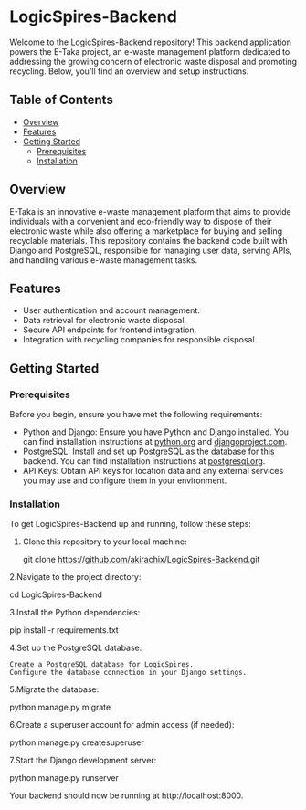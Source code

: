 # LogicSpires-Backend

Welcome to the LogicSpires-Backend repository! This backend application powers the E-Taka project, an e-waste management platform dedicated to addressing the growing concern of electronic waste disposal and promoting recycling. Below, you'll find an overview and setup instructions.

## Table of Contents

- [Overview](#overview)
- [Features](#features)
- [Getting Started](#getting-started)
  - [Prerequisites](#prerequisites)
  - [Installation](#installation)



## Overview

E-Taka is an innovative e-waste management platform that aims to provide individuals with a convenient and eco-friendly way to dispose of their electronic waste while also offering a marketplace for buying and selling recyclable materials. This repository contains the backend code built with Django and PostgreSQL, responsible for managing user data, serving APIs, and handling various e-waste management tasks.

## Features

- User authentication and account management.
- Data retrieval for electronic waste disposal.
- Secure API endpoints for frontend integration.
- Integration with recycling companies for responsible disposal.

## Getting Started

### Prerequisites

Before you begin, ensure you have met the following requirements:

- Python and Django: Ensure you have Python and Django installed. You can find installation instructions at [python.org](https://www.python.org/) and [djangoproject.com](https://www.djangoproject.com/).
- PostgreSQL: Install and set up PostgreSQL as the database for this backend. You can find installation instructions at [postgresql.org](https://www.postgresql.org/).
- API Keys: Obtain API keys for location data and any external services you may use and configure them in your environment.

### Installation

To get LogicSpires-Backend up and running, follow these steps:

1. Clone this repository to your local machine:


   git clone https://github.com/akirachix/LogicSpires-Backend.git

2.Navigate to the project directory:

  cd LogicSpires-Backend

3.Install the Python dependencies:

  pip install -r requirements.txt

4.Set up the PostgreSQL database:

    Create a PostgreSQL database for LogicSpires.
    Configure the database connection in your Django settings.

5.Migrate the database:

  python manage.py migrate

6.Create a superuser account for admin access (if needed):

  python manage.py createsuperuser

7.Start the Django development server:

  python manage.py runserver

Your backend should now be running at http://localhost:8000.


